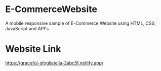 # E-CommerceWebsite
 A mobile responsive sample of E-Commerce Website using HTML, CSS, JavaScript and API's

 # Website Link
 https://graceful-sfogliatella-2abc5f.netlify.app/
 
 
 

